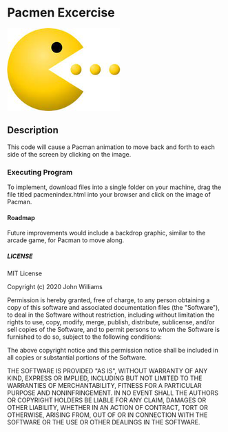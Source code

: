 # Pacmen Excercise
<html>
  <head>
<img src= "pacmanportfoliopic.jpeg"/>
  </head>
  </html>
  
## Description
This code will cause a Pacman animation to move back and forth to each side of the screen by clicking on the image.


### Executing Program
To implement, download files into a single folder on your machine, drag the file titled pacmenindex.html into your browser and click on the image of Pacman.

#### Roadmap
Future improvements would include a backdrop graphic, similar to the arcade game, for Pacman to move along.

##### LICENSE
MIT License

Copyright (c) 2020 John Williams

Permission is hereby granted, free of charge, to any person obtaining a copy
of this software and associated documentation files (the "Software"), to deal
in the Software without restriction, including without limitation the rights
to use, copy, modify, merge, publish, distribute, sublicense, and/or sell
copies of the Software, and to permit persons to whom the Software is
furnished to do so, subject to the following conditions:

The above copyright notice and this permission notice shall be included in all
copies or substantial portions of the Software.

THE SOFTWARE IS PROVIDED "AS IS", WITHOUT WARRANTY OF ANY KIND, EXPRESS OR
IMPLIED, INCLUDING BUT NOT LIMITED TO THE WARRANTIES OF MERCHANTABILITY,
FITNESS FOR A PARTICULAR PURPOSE AND NONINFRINGEMENT. IN NO EVENT SHALL THE
AUTHORS OR COPYRIGHT HOLDERS BE LIABLE FOR ANY CLAIM, DAMAGES OR OTHER
LIABILITY, WHETHER IN AN ACTION OF CONTRACT, TORT OR OTHERWISE, ARISING FROM,
OUT OF OR IN CONNECTION WITH THE SOFTWARE OR THE USE OR OTHER DEALINGS IN THE
SOFTWARE.

